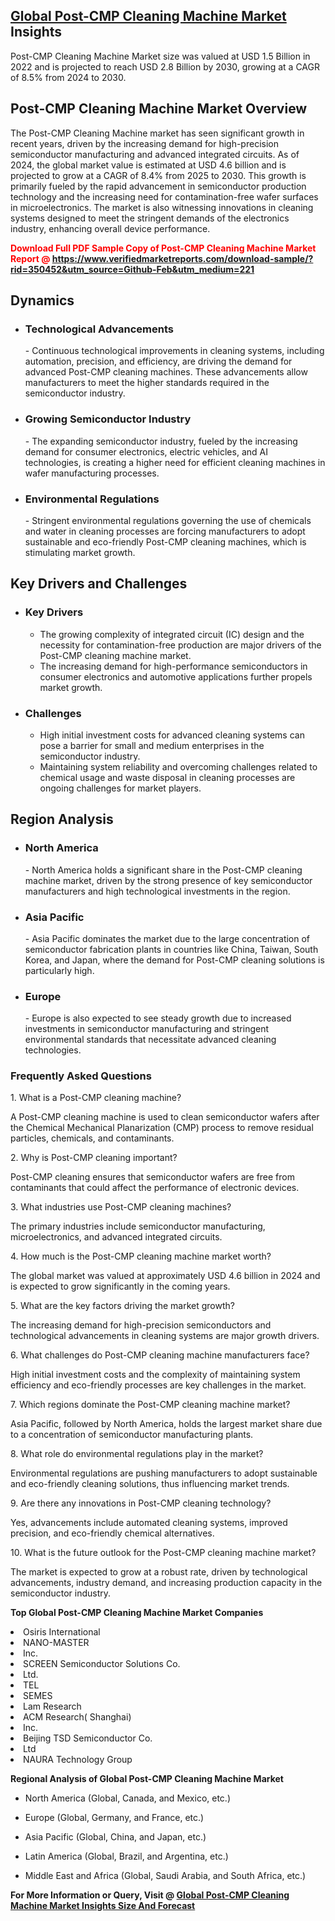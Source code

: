 <h2><a href="https://www.verifiedmarketreports.com/download-sample/?rid=350452&amp;utm_source=Github&amp;utm_medium=221" target="_blank">Global Post-CMP Cleaning Machine Market</a> Insights</h2><p>Post-CMP Cleaning Machine Market size was valued at USD 1.5 Billion in 2022 and is projected to reach USD 2.8 Billion by 2030, growing at a CAGR of 8.5% from 2024 to 2030.</p><p><h2>Post-CMP Cleaning Machine Market Overview</h2> <p>The Post-CMP Cleaning Machine market has seen significant growth in recent years, driven by the increasing demand for high-precision semiconductor manufacturing and advanced integrated circuits. As of 2024, the global market value is estimated at USD 4.6 billion and is projected to grow at a CAGR of 8.4% from 2025 to 2030. This growth is primarily fueled by the rapid advancement in semiconductor production technology and the increasing need for contamination-free wafer surfaces in microelectronics. The market is also witnessing innovations in cleaning systems designed to meet the stringent demands of the electronics industry, enhancing overall device performance.</p> <p><strong><p><span class=""><span style="color: #ff0000;"><strong>Download Full PDF Sample Copy of Post-CMP Cleaning Machine Market Report</strong> @ </span><a href="https://www.verifiedmarketreports.com/download-sample/?rid=350452&amp;utm_source=Github-Feb&amp;utm_medium=221" target="_blank">https://www.verifiedmarketreports.com/download-sample/?rid=350452&amp;utm_source=Github-Feb&amp;utm_medium=221</a></span></p></strong></p> <h2>Dynamics</h2> <ul> <li><h3>Technological Advancements</h3> - Continuous technological improvements in cleaning systems, including automation, precision, and efficiency, are driving the demand for advanced Post-CMP cleaning machines. These advancements allow manufacturers to meet the higher standards required in the semiconductor industry.</li> <li><h3>Growing Semiconductor Industry</h3> - The expanding semiconductor industry, fueled by the increasing demand for consumer electronics, electric vehicles, and AI technologies, is creating a higher need for efficient cleaning machines in wafer manufacturing processes.</li> <li><h3>Environmental Regulations</h3> - Stringent environmental regulations governing the use of chemicals and water in cleaning processes are forcing manufacturers to adopt sustainable and eco-friendly Post-CMP cleaning machines, which is stimulating market growth.</li> </ul> <h2>Key Drivers and Challenges</h2> <ul> <li><h3>Key Drivers</h3> <ul> <li>The growing complexity of integrated circuit (IC) design and the necessity for contamination-free production are major drivers of the Post-CMP cleaning machine market.</li> <li>The increasing demand for high-performance semiconductors in consumer electronics and automotive applications further propels market growth.</li> </ul> </li> <li><h3>Challenges</h3> <ul> <li>High initial investment costs for advanced cleaning systems can pose a barrier for small and medium enterprises in the semiconductor industry.</li> <li>Maintaining system reliability and overcoming challenges related to chemical usage and waste disposal in cleaning processes are ongoing challenges for market players.</li> </ul> </li> </ul> <h2>Region Analysis</h2> <ul> <li><h3>North America</h3> - North America holds a significant share in the Post-CMP cleaning machine market, driven by the strong presence of key semiconductor manufacturers and high technological investments in the region.</li> <li><h3>Asia Pacific</h3> - Asia Pacific dominates the market due to the large concentration of semiconductor fabrication plants in countries like China, Taiwan, South Korea, and Japan, where the demand for Post-CMP cleaning solutions is particularly high.</li> <li><h3>Europe</h3> - Europe is also expected to see steady growth due to increased investments in semiconductor manufacturing and stringent environmental standards that necessitate advanced cleaning technologies.</li> </ul> <h3>Frequently Asked Questions</h3> <p>1. What is a Post-CMP cleaning machine?</p> <p>A Post-CMP cleaning machine is used to clean semiconductor wafers after the Chemical Mechanical Planarization (CMP) process to remove residual particles, chemicals, and contaminants.</p> <p>2. Why is Post-CMP cleaning important?</p> <p>Post-CMP cleaning ensures that semiconductor wafers are free from contaminants that could affect the performance of electronic devices.</p> <p>3. What industries use Post-CMP cleaning machines?</p> <p>The primary industries include semiconductor manufacturing, microelectronics, and advanced integrated circuits.</p> <p>4. How much is the Post-CMP cleaning machine market worth?</p> <p>The global market was valued at approximately USD 4.6 billion in 2024 and is expected to grow significantly in the coming years.</p> <p>5. What are the key factors driving the market growth?</p> <p>The increasing demand for high-precision semiconductors and technological advancements in cleaning systems are major growth drivers.</p> <p>6. What challenges do Post-CMP cleaning machine manufacturers face?</p> <p>High initial investment costs and the complexity of maintaining system efficiency and eco-friendly processes are key challenges in the market.</p> <p>7. Which regions dominate the Post-CMP cleaning machine market?</p> <p>Asia Pacific, followed by North America, holds the largest market share due to a concentration of semiconductor manufacturing plants.</p> <p>8. What role do environmental regulations play in the market?</p> <p>Environmental regulations are pushing manufacturers to adopt sustainable and eco-friendly cleaning solutions, thus influencing market trends.</p> <p>9. Are there any innovations in Post-CMP cleaning technology?</p> <p>Yes, advancements include automated cleaning systems, improved precision, and eco-friendly chemical alternatives.</p> <p>10. What is the future outlook for the Post-CMP cleaning machine market?</p> <p>The market is expected to grow at a robust rate, driven by technological advancements, industry demand, and increasing production capacity in the semiconductor industry.</p> </p><p><strong>Top Global Post-CMP Cleaning Machine Market Companies</strong></p><div data-test-id=""><p><li>Osiris International</li><li> NANO-MASTER</li><li> Inc.</li><li> SCREEN Semiconductor Solutions Co.</li><li> Ltd.</li><li> TEL</li><li> SEMES</li><li> Lam Research</li><li> ACM Research( Shanghai) </li><li>Inc.</li><li> Beijing TSD Semiconductor Co.</li><li> Ltd</li><li> NAURA Technology Group</li></p><div><strong>Regional Analysis of&nbsp;Global Post-CMP Cleaning Machine Market</strong></div><ul><li dir="ltr"><p dir="ltr">North America&nbsp;(Global, Canada, and Mexico, etc.)</p></li><li dir="ltr"><p dir="ltr">Europe (Global, Germany, and France, etc.)</p></li><li dir="ltr"><p dir="ltr">Asia Pacific&nbsp;(Global, China, and Japan, etc.)</p></li><li dir="ltr"><p dir="ltr">Latin America&nbsp;(Global, Brazil, and Argentina, etc.)</p></li><li dir="ltr">Middle East and Africa&nbsp;(Global, Saudi Arabia, and South Africa, etc.)</li></ul><p><strong>For More Information or Query, Visit @&nbsp;</strong><strong><a href="https://www.verifiedmarketreports.com/product/post-cmp-cleaning-machine-market/?utm_source=Github&amp;utm_medium=221" target="_blank">Global Post-CMP Cleaning Machine Market Insights Size And Forecast</a></strong></p></div>
